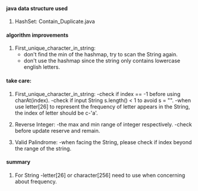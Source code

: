 #### java data structure used
1.  HashSet: Contain_Duplicate.java

#### algorithm improvements
1. First_unique_character_in_string:
   - don't find the min of the hashmap, try to scan the String again.
   - don't use the hashmap since the string only contains lowercase english letters.


#### take care:
1. First_unique_character_in_string:
    -check if index == -1 before using charAt(index).
    -check if input String s.length() < 1 to avoid s = "".
    -when use letter[26] to represent the frequency of letter appears in the String, the index of letter should be c-'a'.

2. Reverse Integer:
    -the max and min range of integer respectively.
    -check before update reserve and remain.


3. Valid Palindrome:
   -when facing the String, please check if index beyond the range of the string.


#### summary
1. For String
    -letter[26] or character[256] need to use when concerning about frequency.